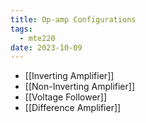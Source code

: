 ```yaml
---
title: Op-amp Configurations
tags:
  - mte220
date: 2023-10-09
---
```

- [[Inverting Amplifier]]
- [[Non-Inverting Amplifier]]
- [[Voltage Follower]]
- [[Difference Amplifier]]
